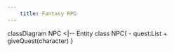 ```yaml
---
    title: Fantasy RPG
---
```

classDiagram
    NPC <|-- Entity
    class NPC{
        - quest:List<Quest>
        + giveQuest(character)
    }
